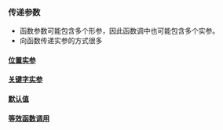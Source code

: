 ### 传递参数

- 函数参数可能包含多个形参，因此函数调中也可能包含多个实参。
- 向函数传递实参的方式很多

#### [位置实参](./position-real-param.py)

#### [关键字实参](./keyword-real-param.py)

#### [默认值](./default-param.py)

#### [等效函数调用](./equivalent-param.py)
